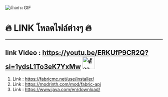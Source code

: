 ![ตัวอย่าง GIF](https://xenzy.xyz/p/s002.gif)
# 🔥 LINK โหลดไฟล์ต่างๆ 🔥
---
## link Video : https://youtu.be/ERKUfP9CR2Q?si=1ydsL1To3eK7YxMw <img src="https://i.redd.it/hpi2fcsou3471.png" alt="ตัวอย่าง" width="40" height="40">
1. Link : https://fabricmc.net/use/installer/
2. Link : https://modrinth.com/mod/fabric-api
3. Link : https://www.java.com/en/download/
